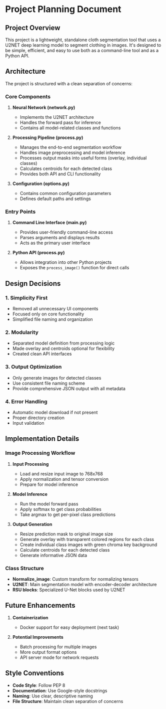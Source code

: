 # Project Planning Document

## Project Overview

This project is a lightweight, standalone cloth segmentation tool that uses a U2NET deep learning model to segment clothing in images. It's designed to be simple, efficient, and easy to use both as a command-line tool and as a Python API.

## Architecture

The project is structured with a clean separation of concerns:

### Core Components

1. **Neural Network (network.py)**
   - Implements the U2NET architecture
   - Handles the forward pass for inference
   - Contains all model-related classes and functions

2. **Processing Pipeline (process.py)**
   - Manages the end-to-end segmentation workflow
   - Handles image preprocessing and model inference
   - Processes output masks into useful forms (overlay, individual classes)
   - Calculates centroids for each detected class
   - Provides both API and CLI functionality

3. **Configuration (options.py)**
   - Contains common configuration parameters
   - Defines default paths and settings

### Entry Points

1. **Command Line Interface (main.py)**
   - Provides user-friendly command-line access
   - Parses arguments and displays results
   - Acts as the primary user interface

2. **Python API (process.py)**
   - Allows integration into other Python projects
   - Exposes the `process_image()` function for direct calls

## Design Decisions

### 1. Simplicity First
- Removed all unnecessary UI components
- Focused only on core functionality
- Simplified file naming and organization

### 2. Modularity
- Separated model definition from processing logic
- Made overlay and centroids optional for flexibility
- Created clean API interfaces

### 3. Output Optimization
- Only generate images for detected classes
- Use consistent file naming scheme
- Provide comprehensive JSON output with all metadata

### 4. Error Handling
- Automatic model download if not present
- Proper directory creation
- Input validation

## Implementation Details

### Image Processing Workflow

1. **Input Processing**
   - Load and resize input image to 768x768
   - Apply normalization and tensor conversion
   - Prepare for model inference

2. **Model Inference**
   - Run the model forward pass
   - Apply softmax to get class probabilities
   - Take argmax to get per-pixel class predictions

3. **Output Generation**
   - Resize prediction mask to original image size
   - Generate overlay with transparent colored regions for each class
   - Create individual class images with green chroma key background
   - Calculate centroids for each detected class
   - Generate informative JSON data

### Class Structure

- **Normalize_image**: Custom transform for normalizing tensors
- **U2NET**: Main segmentation model with encoder-decoder architecture
- **RSU blocks**: Specialized U-Net blocks used by U2NET

## Future Enhancements

1. **Containerization**
   - Docker support for easy deployment (next task)

2. **Potential Improvements**
   - Batch processing for multiple images
   - More output format options
   - API server mode for network requests

## Style Conventions

- **Code Style**: Follow PEP 8
- **Documentation**: Use Google-style docstrings
- **Naming**: Use clear, descriptive naming
- **File Structure**: Maintain clean separation of concerns 